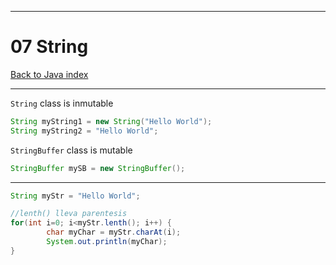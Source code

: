
---
# 07 String

[Back to Java index](../README.md)

---

`String` class is inmutable

```java
String myString1 = new String("Hello World");
String myString2 = "Hello World";
```

`StringBuffer` class is mutable

```java
StringBuffer mySB = new StringBuffer();
```

---

```java
String myStr = "Hello World";

//lenth() lleva parentesis
for(int i=0; i<myStr.lenth(); i++) {
		char myChar = myStr.charAt(i);
		System.out.println(myChar);
}
```